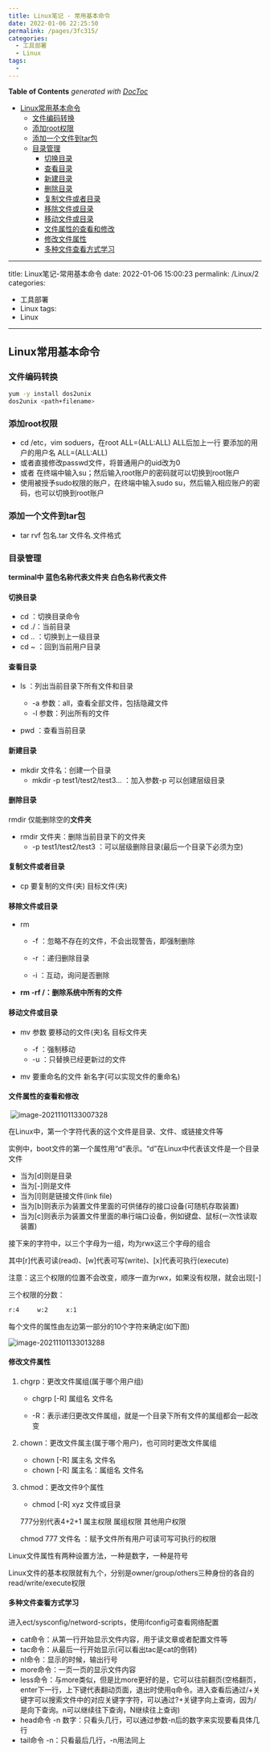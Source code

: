 ```yaml
---
title: Linux笔记 - 常用基本命令
date: 2022-01-06 22:25:50
permalink: /pages/3fc315/
categories:
  - 工具部署
  - Linux
tags:
  - 
---
```

<!-- START doctoc generated TOC please keep comment here to allow auto update -->
<!-- DON'T EDIT THIS SECTION, INSTEAD RE-RUN doctoc TO UPDATE -->
**Table of Contents**  *generated with [DocToc](https://github.com/thlorenz/doctoc)*

- [Linux常用基本命令](#linux%E5%B8%B8%E7%94%A8%E5%9F%BA%E6%9C%AC%E5%91%BD%E4%BB%A4)
  - [文件编码转换](#%E6%96%87%E4%BB%B6%E7%BC%96%E7%A0%81%E8%BD%AC%E6%8D%A2)
  - [添加root权限](#%E6%B7%BB%E5%8A%A0root%E6%9D%83%E9%99%90)
  - [添加一个文件到tar包](#%E6%B7%BB%E5%8A%A0%E4%B8%80%E4%B8%AA%E6%96%87%E4%BB%B6%E5%88%B0tar%E5%8C%85)
  - [目录管理](#%E7%9B%AE%E5%BD%95%E7%AE%A1%E7%90%86)
    - [切换目录](#%E5%88%87%E6%8D%A2%E7%9B%AE%E5%BD%95)
    - [查看目录](#%E6%9F%A5%E7%9C%8B%E7%9B%AE%E5%BD%95)
    - [新建目录](#%E6%96%B0%E5%BB%BA%E7%9B%AE%E5%BD%95)
    - [删除目录](#%E5%88%A0%E9%99%A4%E7%9B%AE%E5%BD%95)
    - [复制文件或者目录](#%E5%A4%8D%E5%88%B6%E6%96%87%E4%BB%B6%E6%88%96%E8%80%85%E7%9B%AE%E5%BD%95)
    - [移除文件或目录](#%E7%A7%BB%E9%99%A4%E6%96%87%E4%BB%B6%E6%88%96%E7%9B%AE%E5%BD%95)
    - [移动文件或目录](#%E7%A7%BB%E5%8A%A8%E6%96%87%E4%BB%B6%E6%88%96%E7%9B%AE%E5%BD%95)
    - [文件属性的查看和修改](#%E6%96%87%E4%BB%B6%E5%B1%9E%E6%80%A7%E7%9A%84%E6%9F%A5%E7%9C%8B%E5%92%8C%E4%BF%AE%E6%94%B9)
    - [修改文件属性](#%E4%BF%AE%E6%94%B9%E6%96%87%E4%BB%B6%E5%B1%9E%E6%80%A7)
    - [多种文件查看方式学习](#%E5%A4%9A%E7%A7%8D%E6%96%87%E4%BB%B6%E6%9F%A5%E7%9C%8B%E6%96%B9%E5%BC%8F%E5%AD%A6%E4%B9%A0)

<!-- END doctoc generated TOC please keep comment here to allow auto update -->

---
title: Linux笔记-常用基本命令
date: 2022-01-06 15:00:23
permalink: /Linux/2
categories: 
  - 工具部署
  - Linux
tags: 
  - Linux
---

## Linux常用基本命令

### 文件编码转换

```sh
yum -y install dos2unix
dos2unix <path+filename>
```



### 添加root权限

- cd /etc，vim soduers，在root	ALL=(ALL:ALL) ALL后加上一行 要添加的用户的用户名	ALL=(ALL:ALL)
- 或者直接修改passwd文件，将普通用户的uid改为0
- 或者 在终端中输入su；然后输入root账户的密码就可以切换到root账户 
- 使用被授予sudo权限的账户，在终端中输入sudo su，然后输入相应账户的密码，也可以切换到root账户 

### 添加一个文件到tar包

- tar rvf 包名.tar 文件名.文件格式



### 目录管理

**terminal中  蓝色名称代表文件夹  白色名称代表文件**

#### 切换目录

- cd ：切换目录命令
- cd  ./：当前目录
- cd .. ：切换到上一级目录
- cd ~ ：回到当前用户目录

#### 查看目录

- ls ：列出当前目录下所有文件和目录
  - -a 参数：all，查看全部文件，包括隐藏文件
  - -l  参数：列出所有的文件

- pwd ：查看当前目录

#### 新建目录

- mkdir  文件名：创建一个目录
  - mkdir -p test1/test2/test3...  ：加入参数-p 可以创建层级目录

#### 删除目录

rmdir 仅能删除空的**文件夹**

- rmdir 文件夹：删除当前目录下的文件夹
  - -p test1/test2/test3 ：可以层级删除目录(最后一个目录下必须为空)

####  复制文件或者目录

- cp 要复制的文件(夹) 目标文件(夹)



#### 移除文件或目录

- rm

  - -f ：忽略不存在的文件，不会出现警告，即强制删除

  - -r ：递归删除目录
  - -i ：互动，询问是否删除

- **rm -rf  /：删除系统中所有的文件**



#### 移动文件或目录

- mv 参数 要移动的文件(夹)名 目标文件夹
  - -f ：强制移动
  - -u ：只替换已经更新过的文件

- mv 要重命名的文件 新名字(可以实现文件的重命名)



#### 文件属性的查看和修改

​	![image-20211101133007328](https://images.zaiolos.top/images/202201061504190.png)



在Linux中，第一个字符代表的这个文件是目录、文件、或链接文件等

实例中，boot文件的第一个属性用“d”表示。“d”在Linux中代表该文件是一个目录文件

- 当为[d]则是目录
- 当为[-]则是文件
- 当为[l]则是链接文件(link file)
- 当为[b]则表示为装置文件里面的可供储存的接口设备(可随机存取装置)
- 当为[c]则表示为装置文件里面的串行端口设备，例如键盘、鼠标(一次性读取装置)

接下来的字符中，以三个字母为一组，均为rwx这三个字母的组合

其中[r]代表可读(read)、[w]代表可写(write)、[x]代表可执行(execute)

注意：这三个权限的位置不会改变，顺序一直为rwx，如果没有权限，就会出现[-]



三个权限的分数：

```bash
r:4 	w:2		x:1
```



每个文件的属性由左边第一部分的10个字符来确定(如下图)

![image-20211101133013288](https://images.zaiolos.top/images/202201061504367.png)





#### 修改文件属性

1. chgrp：更改文件属组(属于哪个用户组)

   - chgrp [-R] 属组名 文件名

   - -R：表示递归更改文件属组，就是一个目录下所有文件的属组都会一起改变

     

2. chown：更改文件属主(属于哪个用户)，也可同时更改文件属组

   - chown [-R] 属主名 文件名
   - chown [-R] 属主名：属组名 文件名

3. chmod：更改文件9个属性

   - chmod [-R] xyz 文件或目录

   777分别代表4+2+1  属主权限 属组权限 其他用户权限

   chmod 777 文件名 ：赋予文件所有用户可读可写可执行的权限





Linux文件属性有两种设置方法，一种是数字，一种是符号

Linux文件的基本权限就有九个，分别是owner/group/others三种身份的各自的read/write/execute权限



#### 多种文件查看方式学习

进入ect/sysconfig/netword-scripts，使用ifconfig可查看网络配置

- cat命令：从第一行开始显示文件内容，用于读文章或者配置文件等
- tac命令：从最后一行开始显示(可以看出tac是cat的倒转)
- nl命令：显示的时候，输出行号
- more命令：一页一页的显示文件内容
- less命令：与more类似，但是比more更好的是，它可以往前翻页(空格翻页，enter下一行，上下键代表翻动页面，退出时使用q命令。进入查看后通过/+关键字可以搜索文件中的对应关键字字符，可以通过?+关键字向上查询，因为/是向下查询。n可以继续往下查询，N继续往上查询)
- head命令 -n 数字：只看头几行，可以通过参数-n后的数字来实现要看具体几行
- tail命令 -n：只看最后几行，-n用法同上

